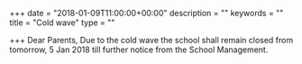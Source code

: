 +++
date = "2018-01-09T11:00:00+00:00"
description = ""
keywords = ""
title = "Cold wave"
type = ""

+++
Dear Parents, Due to the cold wave the school shall remain closed from tomorrow, 5 Jan 2018 till further notice from the School Management.
